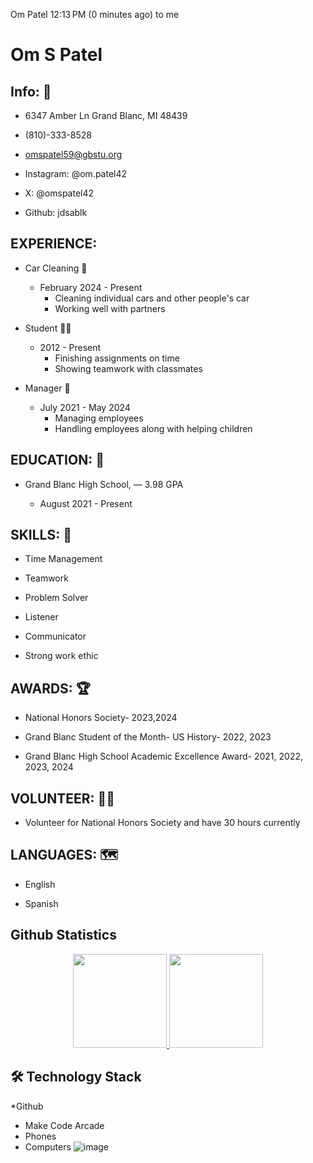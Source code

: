
Om Patel
12:13 PM (0 minutes ago)
to me

# Om S Patel

## Info: 📱
* 6347 Amber Ln Grand Blanc, MI 48439

* (810)-333-8528

* omspatel59@gbstu.org

* Instagram: @om.patel42

* X: @omspatel42

* Github: jdsablk

## EXPERIENCE:

* Car Cleaning 🚙
   * February 2024 - Present
       * Cleaning individual cars and other people's car
       * Working well with partners

* Student 👨‍🎓
   * 2012 - Present
      * Finishing assignments on time
      * Showing teamwork with classmates

* Manager 👨
  * July 2021 - May 2024
     * Managing employees
     * Handling employees along with helping children

## EDUCATION: 🏫
* Grand Blanc High School, — 3.98 GPA

    * August 2021 - Present

## SKILLS: 🧠

* Time Management

* Teamwork

* Problem Solver

* Listener

* Communicator

* Strong work ethic

## AWARDS: 🏆

* National Honors Society- 2023,2024

* Grand Blanc Student of the Month- US History- 2022, 2023

* Grand Blanc High School Academic Excellence Award- 2021, 2022, 2023, 2024


## VOLUNTEER: 🙋‍♂️

* Volunteer for National Honors Society and have 30 hours currently 


## LANGUAGES: 🗺️

* English

* Spanish

</p>

## Github Statistics
<p align='center'>
	<a href="https://github-readme-stats.vercel.app/api?username=jdsablk&show_icons=true&count_private=true">
	       <img height=150 src="https://github-readme-stats.vercel.app/api?username=aspiece&show_icons=true&count_private=true"/>
	   </a>
	   <a href="https://github.com/yourusername/github-readme-stats">
	       <img height=150 src="https://github-readme-stats.vercel.app/api/top-langs/?username=aspiece&layout=compact"/>
	   </a>
</p>

## 🛠 Technology Stack
*Github
* Make Code Arcade
* Phones
* Computers
![image](https://github.com/jdsablk/jdsablk/assets/158605809/26017835-2e5d-4c4f-8df9-5886d1599373)
